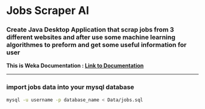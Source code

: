 # Jobs Scraper AI


### Create Java Desktop Application that scrap jobs from 3 different websites and after use some machine learning algorithmes to preform and get some useful information for user


**This is Weka Documentation : [Link to Documentation](https://waikato.github.io/weka-wiki/use_weka_in_your_java_code/)**

---

### import jobs data into your mysql database

```bash
mysql -u username -p database_name < Data/jobs.sql

```

<!-- for clustering visualisation : https://waikato.github.io/weka-wiki/visualization/visualizing_cluster_assignments/

In clustering we had a good value of log likelihood  71 , to know why check : 

https://www.google.com/search?q=what+is+a+good+value+of+log+likelihood+of+clustering+&ei=VqHYYeeLCISOjLsPtK2zqAs&ved=0ahUKEwjnjrKevKD1AhUEB2MBHbTWDLUQ4dUDCA4&uact=5&oq=what+is+a+good+value+of+log+likelihood+of+clustering+&gs_lcp=Cgdnd3Mtd2l6EAM6BwgAEEcQsAM6BggAEBYQHjoECCEQFToFCCEQoAE6BwghEAoQoAFKBAhBGABKBAhGGABQ-AJYjBdgzhxoAXACeACAAb8BiAG0CpIBAzAuOZgBAKABAcgBCMABAQ&sclient=gws-wiz

-add background process : best approach is that every time we check if time is the last day we use data already stored else we scrap -->


